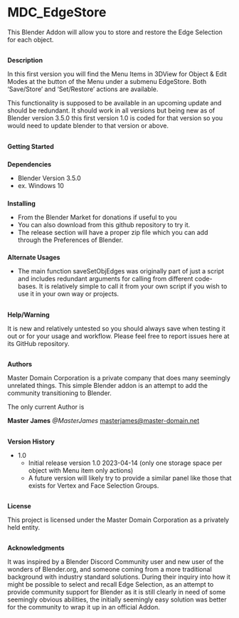 <!-----

Yay, no errors, warnings, or alerts!

Conversion time: 0.416 seconds.


Using this Markdown file:

1. Paste this output into your source file.
2. See the notes and action items below regarding this conversion run.
3. Check the rendered output (headings, lists, code blocks, tables) for proper
   formatting and use a linkchecker before you publish this page.

Conversion notes:

* Docs to Markdown version 1.0β34
* Thu Apr 13 2023 00:28:25 GMT-0700 (PDT)
* Source doc: MDC_EdgeStore_README-md
----->



# **MDC_EdgeStore**

This Blender Addon will allow you to store and restore the Edge Selection for each object. 


## 
**Description**

In this first version you will find the Menu Items in 3DView for Object & Edit Modes at the button of the Menu under a submenu EdgeStore. Both ‘Save/Store’ and ‘Set/Restore’ actions are available. 

This functionality is supposed to be available in an upcoming update and should be redundant. It should work in all versions but being new as of Blender version 3.5.0 this first version 1.0 is coded for that version so you would need to update blender to that version or above.


## 
**Getting Started**


### 
**Dependencies**



* Blender Version 3.5.0
* ex. Windows 10

### 
**Installing**

* From the Blender Market for donations if useful to you
* You can also download from this github repository to try it.
* The release section will have a proper zip file which you can add through the Preferences of Blender.

### 
**Alternate Usages**

* The main function saveSetObjEdges was originally part of just a script and includes redundant arguments for calling from different code-bases. It is relatively simple to call it from your own script if you wish to use it in your own way or projects.

## 
**Help/Warning**


It is new and relatively untested so you should always save when testing it out or for your usage and workflow. Please feel free to report issues here at its GitHub repository. 


## 
**Authors**

Master Domain Corporation is a private company that does many seemingly unrelated things. This simple Blender addon is an attempt to add the community transitioning to Blender.

The only current Author is 

**Master James** 	_@MasterJames_  	masterjames@master-domain.net


## 
**Version History**



* 1.0
    * Initial release version 1.0 2023-04-14 (only one storage space per object with Menu item only actions)
    * A future version will likely try to provide a similar panel like those that exists for Vertex and Face Selection Groups.

## 
**License**


This project is licensed under the Master Domain Corporation as a privately held entity.


## 
**Acknowledgments**

It was inspired by a Blender Discord Community user and new user of the wonders of Blender.org, and someone coming from a more traditional background with industry standard solutions. During their inquiry into how it might be possible to select and recall Edge Selection, as an attempt to provide community support for Blender as it is still clearly in need of some seemingly obvious abilities, the initially seemingly easy solution was better for the community to wrap it up in an official Addon.
